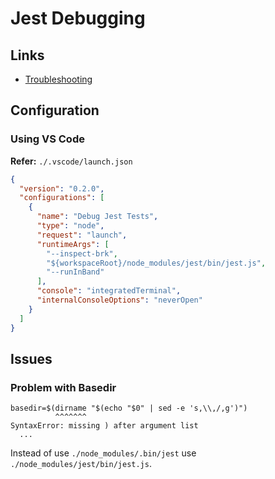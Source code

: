 # Jest Debugging

## Links

- [Troubleshooting](https://jestjs.io/docs/troubleshooting)

## Configuration

### Using VS Code

**Refer:** `./.vscode/launch.json`

```json
{
  "version": "0.2.0",
  "configurations": [
    {
      "name": "Debug Jest Tests",
      "type": "node",
      "request": "launch",
      "runtimeArgs": [
        "--inspect-brk",
        "${workspaceRoot}/node_modules/jest/bin/jest.js",
        "--runInBand"
      ],
      "console": "integratedTerminal",
      "internalConsoleOptions": "neverOpen"
    }
  ]
}
```

## Issues

### Problem with Basedir

```log
basedir=$(dirname "$(echo "$0" | sed -e 's,\\,/,g')")
          ^^^^^^^
SyntaxError: missing ) after argument list
  ...
```

<!--
https://dev.to/elpddev/debug-jest-spec-in-vscode-error-missing-after-argument-list-1p3b
-->

Instead of use `./node_modules/.bin/jest` use `./node_modules/jest/bin/jest.js`.
